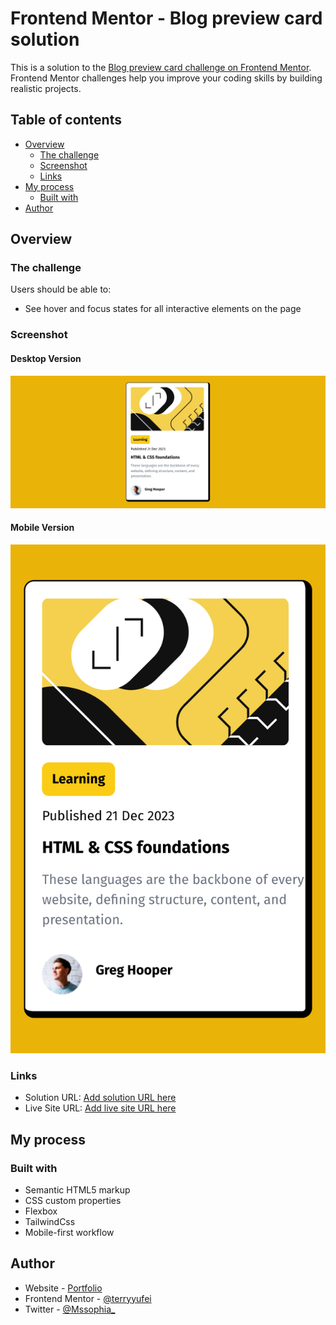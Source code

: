 # Frontend Mentor - Blog preview card solution

This is a solution to the [Blog preview card challenge on Frontend Mentor](https://www.frontendmentor.io/challenges/blog-preview-card-ckPaj01IcS). Frontend Mentor challenges help you improve your coding skills by building realistic projects. 

## Table of contents

- [Overview](#overview)
  - [The challenge](#the-challenge)
  - [Screenshot](#screenshot)
  - [Links](#links)
- [My process](#my-process)
  - [Built with](#built-with)  
- [Author](#author)

## Overview

### The challenge

Users should be able to:

- See hover and focus states for all interactive elements on the page

### Screenshot

#### Desktop Version

![](./public/images/desktop.png)

#### Mobile Version

![](./public/images/mobile.png)


### Links

- Solution URL: [Add solution URL here](https://github.com/terryyufei/frontend_mentor-4/tree/main/blog-preview-card-main)
- Live Site URL: [Add live site URL here](https://blog-preview-ten.vercel.app/)

## My process

### Built with

- Semantic HTML5 markup
- CSS custom properties
- Flexbox
- TailwindCss
- Mobile-first workflow


## Author

- Website - [Portfolio](https://portfolio-tau-two-84.vercel.app/)
- Frontend Mentor - [@terryyufei](https://www.frontendmentor.io/profile/terryyufei)
- Twitter - [@Mssophia_](https://twitter.com/Mssophia_)
